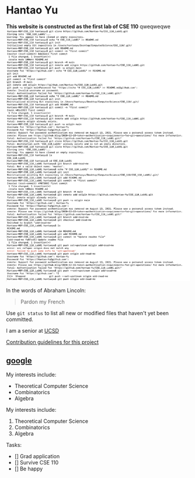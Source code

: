 # Hantao Yu

**This website is constructed as the first lab of CSE 110**
qweqweqwe
![Picture](/screenshots/screenshot_1.png)

In the words of Abraham Lincoln:
> Pardon my French

Use `git status` to list all new or modified files that haven't yet been committed.

I am a senior at [UCSD](https://ucsd.edu/)

[Contribution guidelines for this project](README.md)

## [google](https://www.google.com/)

My interests include:
- Theoretical Computer Science
- Combinatorics
- Algebra
  
My interests include:
1. Theoretical Computer Science
2. Combinatorics
3. Algebra

Tasks:
- [] Grad application
- [] Survive CSE 110
- [] Be happy